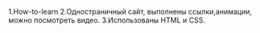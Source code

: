 1.How-to-learn
2.Одностраничный сайт, выполнены ссылки,анимации, можно посмотреть видео.
3.Использованы HTML и CSS.